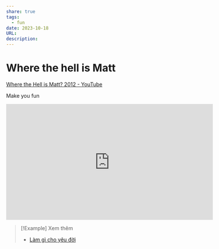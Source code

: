 ```yaml
---
share: true
tags:
  - fun
date: 2023-10-18
URL: 
description: 
---
```


# Where the hell is Matt

[Where the Hell is Matt? 2012 - YouTube](https://www.youtube.com/watch?v=Pwe-pA6TaZk)

Make you fun

<iframe width="560" height="315" src="https://www.youtube.com/embed/Pwe-pA6TaZk?si=WZLLQNW3Q7Tb9mcj" title="YouTube video player" frameborder="0" allow="accelerometer; autoplay; clipboard-write; encrypted-media; gyroscope; picture-in-picture; web-share" allowfullscreen></iframe>


> [!Example] Xem thêm
> - [Làm gì cho yêu đời](./L%C3%A0m%20g%C3%AC%20cho%20y%C3%AAu%20%C4%91%E1%BB%9Di.md)